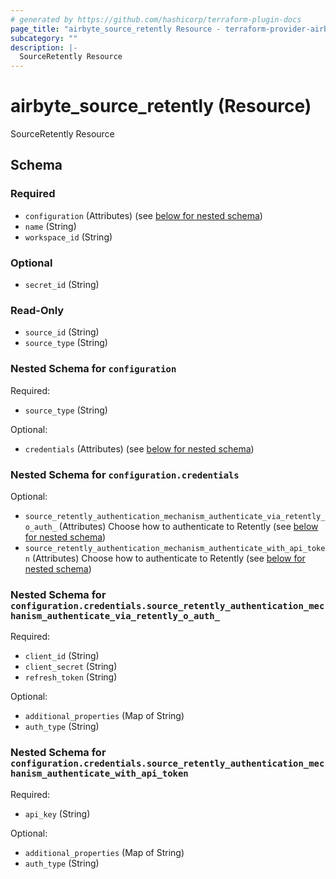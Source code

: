 ```yaml
---
# generated by https://github.com/hashicorp/terraform-plugin-docs
page_title: "airbyte_source_retently Resource - terraform-provider-airbyte-new"
subcategory: ""
description: |-
  SourceRetently Resource
---
```


# airbyte_source_retently (Resource)

SourceRetently Resource



<!-- schema generated by tfplugindocs -->
## Schema

### Required

- `configuration` (Attributes) (see [below for nested schema](#nestedatt--configuration))
- `name` (String)
- `workspace_id` (String)

### Optional

- `secret_id` (String)

### Read-Only

- `source_id` (String)
- `source_type` (String)

<a id="nestedatt--configuration"></a>
### Nested Schema for `configuration`

Required:

- `source_type` (String)

Optional:

- `credentials` (Attributes) (see [below for nested schema](#nestedatt--configuration--credentials))

<a id="nestedatt--configuration--credentials"></a>
### Nested Schema for `configuration.credentials`

Optional:

- `source_retently_authentication_mechanism_authenticate_via_retently_o_auth_` (Attributes) Choose how to authenticate to Retently (see [below for nested schema](#nestedatt--configuration--credentials--source_retently_authentication_mechanism_authenticate_via_retently_o_auth_))
- `source_retently_authentication_mechanism_authenticate_with_api_token` (Attributes) Choose how to authenticate to Retently (see [below for nested schema](#nestedatt--configuration--credentials--source_retently_authentication_mechanism_authenticate_with_api_token))

<a id="nestedatt--configuration--credentials--source_retently_authentication_mechanism_authenticate_via_retently_o_auth_"></a>
### Nested Schema for `configuration.credentials.source_retently_authentication_mechanism_authenticate_via_retently_o_auth_`

Required:

- `client_id` (String)
- `client_secret` (String)
- `refresh_token` (String)

Optional:

- `additional_properties` (Map of String)
- `auth_type` (String)


<a id="nestedatt--configuration--credentials--source_retently_authentication_mechanism_authenticate_with_api_token"></a>
### Nested Schema for `configuration.credentials.source_retently_authentication_mechanism_authenticate_with_api_token`

Required:

- `api_key` (String)

Optional:

- `additional_properties` (Map of String)
- `auth_type` (String)


